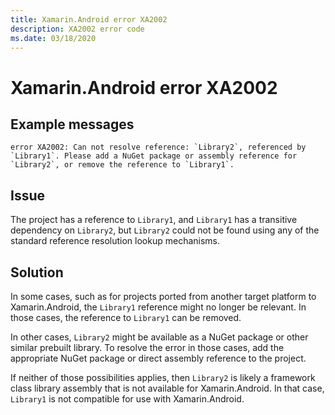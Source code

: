 ```yaml
---
title: Xamarin.Android error XA2002
description: XA2002 error code
ms.date: 03/18/2020
---
```

# Xamarin.Android error XA2002

## Example messages

```
error XA2002: Can not resolve reference: `Library2`, referenced by `Library1`. Please add a NuGet package or assembly reference for `Library2`, or remove the reference to `Library1`.
```

## Issue

The project has a reference to `Library1`, and `Library1` has a transitive
dependency on `Library2`, but `Library2` could not be found using any of the
standard reference resolution lookup mechanisms.

## Solution

In some cases, such as for projects ported from another target platform to
Xamarin.Android, the `Library1` reference might no longer be relevant.  In those
cases, the reference to `Library1` can be removed.

In other cases, `Library2` might be available as a NuGet package or other
similar prebuilt library.  To resolve the error in those cases, add the
appropriate NuGet package or direct assembly reference to the project.

If neither of those possibilities applies, then `Library2` is likely a framework
class library assembly that is not available for Xamarin.Android.  In that case,
`Library1` is not compatible for use with Xamarin.Android.
